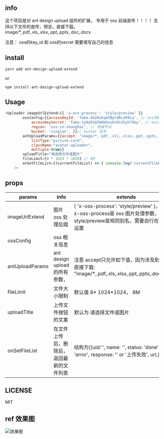 ## info

这个项目是对 ant design upload 组件的扩展，
专用于 oss 前端直传！！！！ 
支持以下文件的直传，预览，直接下载。
image/*,.pdf,.xls,.xlsx,.ppt,.pptx,.doc,.docx

注意： oss的key_id 和 oss的secret 需要填写自己的信息

## install
```shell
yarn add ant-design-upload-extend 
```
or
```shell
npm install ant-design-upload-extend 
```

## Usage

```javascript
<Uploader imageUrlExtend={{ 'x-oss-process': 'style/preview' }} 
        ossConfig={{accessKeyId: 'fake-4G2Huhqd3ByCdRczR9Lq', // oss的key_id
            accessKeySecret: 'fake-tp9yR1QIW4bGxukCKtX5yh79Gy', // oss的secret
            region: 'oss-cn-shanghai', // 地域节点
            bucket: 'xinglan', }}// bucket 名字
        antUploadParams={{accept: "image/*,.pdf,.xls,.xlsx,.ppt,.pptx,.doc,.docx",
            listType:"picture-card",
            className:"avatar-uploader",
            multiple:true}} 
        uploadTitle="请选择文件或图片"
        fileLimit={8 * 1024 * 1024} // 8M
        onSetFileList={(currentFileList) => { console.log('currentFileList', currentFileList) }}
    />
```

## props

| params          | info                           | extends                                                                                                                          |
| --------------- | ------------------------------ | -------------------------------------------------------------------------------------------------------------------------------- |
| imageUrlExtend  | 图片 oss 处理后缀              | { 'x-oss-process': 'style/preview' }，这里的  x-oss-process是 oss 图片处理参数，  style/preview是规则别名，需要自行在 oss 中设置 |
| ossConfig       | oss 相关信息                   |
| antUploadParams | ant design upload 的所有参数， | 注意  accept只允许如下值，因为涉及到预览和直接下载: "image/*,.pdf,.xls,.xlsx,.ppt,.pptx,.doc,.docx",                             |
| fileLimit       | 文件大小限制                   | 默认值 8* 1024*1024， 8M                                                                                                         |
|uploadTitle| 上传文件按钮的文案|默认为 请选择文件或图片|
|onSetFileList |在文件上传后，删除后，返回最新的文件列表|结构为[{uid:'', name: '', status: 'done' or 'error', response: '' or '上传失败',  url,}]

## LICENSE

MIT


## ref 效果图
![效果图](https://xinglan.oss-cn-shanghai.aliyuncs.com/techangorder/1596953186868.jpg)